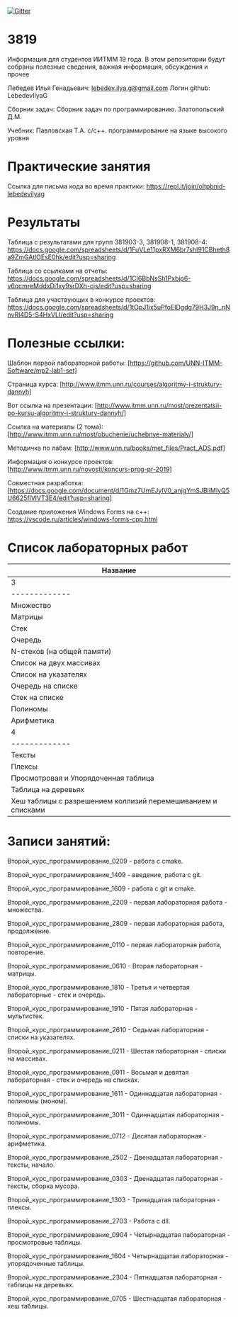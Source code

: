 [![Gitter](https://badges.gitter.im/LebedevOrg/3819.svg)](https://gitter.im/LebedevOrg/3819?utm_source=badge&utm_medium=badge&utm_campaign=pr-badge)


# 3819
Информация для студентов ИИТММ 19 года.
В этом репозитории будут собраны полезные сведения, важная информация, обсуждения и прочее

Лебедев Илья Генадьевич: lebedev.ilya.g@gmail.com
Логин github: LebedevIlyaG 

Сборник задач:
Сборник задач по программированию. Златопольский Д.М.

Учебник:
Павловская Т.А. с/с++. программирование на языке высокого уровня

# Практические занятия

Ссылка для письма кода во время практики: https://repl.it/join/oltpbnid-lebedevilyag


# Результаты

Таблица с результатами для групп 381903-3, 381908-1, 381908-4: https://docs.google.com/spreadsheets/d/1FuVLe11pxRXM6br7shI91CBheth8a9ZmGAtlOEsE0hk/edit?usp=sharing

Таблица со ссылками на отчеты: https://docs.google.com/spreadsheets/d/1CI6BbNsSh1Pxbip6-v6qcmreMddxDi1xy9srDXh-cjs/edit?usp=sharing

Таблица для участвующих в конкурсе проектов: https://docs.google.com/spreadsheets/d/1tOpJ1ix5uPfoEIDgdg79H3J9n_nNnvRl4D5-S4HxVLI/edit?usp=sharing

# Полезные ссылки:

Шаблон первой лабораторной работы: [https://github.com/UNN-ITMM-Software/mp2-lab1-set]

Страница курса: [http://www.itmm.unn.ru/courses/algoritmy-i-struktury-dannyh]

Вот ссылка на презентации: [http://www.itmm.unn.ru/most/prezentatsii-po-kursu-algoritmy-i-struktury-dannyh/]

Ссылка на материалы (2 тома): [http://www.itmm.unn.ru/most/obuchenie/uchebnye-materialy/]

Методичка по лабам: [http://www.unn.ru/books/met_files/Pract_ADS.pdf]

Информация о конкурсе проектов: [http://www.itmm.unn.ru/novosti/koncurs-prog-pr-2019]

Совместная разработка: [https://docs.google.com/document/d/1Gmz7UmEJylV0_anjgYmSJBliMIyQ5U6625flVlVT3E4/edit?usp=sharing]

Создание приложения Windows Forms на c++: https://vscode.ru/articles/windows-forms-cpp.html

# Список лабораторных работ

|Название|
|-------------|
|3|семестр|
|-------------|
|Множество|
|Матрицы|
|Стек|
|Очередь|
|N-стеков (на общей памяти)|
|Список на двух массивах|
|Список на указателях|
|Очередь на списке|
|Стек на списке|
|Полиномы|
|Арифметика|
|4|семестр|
|-------------|-------------|
|Тексты|
|Плексы|
|Просмотровая и Упорядоченная таблица|
|Таблица на деревьях|
|Хеш таблицы с разрешением коллизий перемешиванием и списками|



# Записи занятий:

Второй_курс_программирование_0209 - работа с cmake.

Второй_курс_программирование_1409 - введение, работа с git.

Второй_курс_программирование_1609 - работа с git и cmake.

Второй_курс_программирование_2209 - первая лабораторная работа - множества.

Второй_курс_программирование_2809 - первая лабораторная работа, продолжение.

Второй_курс_программирование_0110 - первая лабораторная работа, повторение.

Второй_курс_программирование_0610 - Вторая лабораторная - матрицы.

Второй_курс_программирование_1810 - Третья и четвертая лабораторные - стек и очередь.

Второй_курс_программирование_1910 - Пятая лабораторная - мультистек.

Второй_курс_программирование_2610 - Седьмая лабораторная - списки на указателях.

Второй_курс_программирование_0211 - Шестая лабораторная - списки на массивах.

Второй_курс_программирование_0911 - Восьмая и девятая лабораторная - стек и очередь на списках.

Второй_курс_программирование_1611 - Одиннадцатая лабораторная - полиномы (моном).

Второй_курс_программирование_3011 - Одиннадцатая лабораторная - полиномы.

Второй_курс_программирование_0712 - Десятая лабораторная - арифметика.

Второй_курс_программирование_2502 - Двенадцатая лабораторная - тексты, начало.

Второй_курс_программирование_0303 - Двенадцатая лабораторная - тексты, сборка мусора.

Второй_курс_программирование_1303 - Тринадцатая лабораторная - плексы.

Второй_курс_программирование_2703 - Работа с dll.

Второй_курс_программирование_0904 - Четырнадцатая лабораторная - просмотровые таблицы.

Второй_курс_программирование_1604 - Четырнадцатая лабораторная - упорядоченные таблицы.

Второй_курс_программирование_2304 - Пятнадцатая лабораторная - таблицы на деревьях.

Второй_курс_программирование_0705 - Шестнадцатая лабораторная - хеш таблицы.

